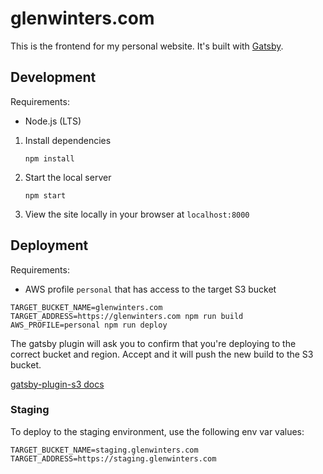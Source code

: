 # glenwinters.com

This is the frontend for my personal website. It's built with [Gatsby][1].

[1]: https://www.gatsbyjs.org/

## Development

Requirements:

- Node.js (LTS)

1. Install dependencies

   ```
   npm install
   ```

2. Start the local server

   ```
   npm start
   ```

3. View the site locally in your browser at `localhost:8000`

## Deployment

Requirements:

- AWS profile `personal` that has access to the target S3 bucket

```
TARGET_BUCKET_NAME=glenwinters.com TARGET_ADDRESS=https://glenwinters.com npm run build
AWS_PROFILE=personal npm run deploy
```

The gatsby plugin will ask you to confirm that you're deploying to the correct
bucket and region. Accept and it will push the new build to the S3 bucket.

[gatsby-plugin-s3 docs](https://www.gatsbyjs.com/plugins/gatsby-plugin-s3/)

### Staging

To deploy to the staging environment, use the following env var values:

```
TARGET_BUCKET_NAME=staging.glenwinters.com
TARGET_ADDRESS=https://staging.glenwinters.com
```
